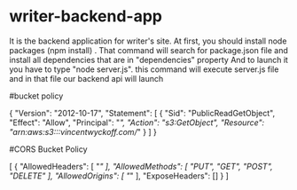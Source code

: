 # writer-backend-app
It is the backend application for writer's site.
At first, you should install node packages (npm install) . That command will search for package.json file and install all dependencies that are in "dependencies" property
And to launch it you have to type "node server.js". this command will execute server.js file and in that file our backend api will launch

#bucket policy

{
    "Version": "2012-10-17",
    "Statement": [
        {
            "Sid": "PublicReadGetObject",
            "Effect": "Allow",
            "Principal": "*",
            "Action": "s3:GetObject",
            "Resource": "arn:aws:s3:::vincentwyckoff.com/*"
        }
    ]
}


#CORS Bucket Policy

[
    {
      "AllowedHeaders": [
            "*"
            ],
      "AllowedMethods": [
            "PUT",
            "GET",
            "POST",
            "DELETE"
            ],
      "AllowedOrigins": [
            "*"
            ],
      "ExposeHeaders": []
            }
]